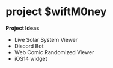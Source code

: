 # project $wiftM0ney

**Project Ideas**
- Live Solar System Viewer 
- Discord Bot
- Web Comic Randomized Viewer
- iOS14 widget

